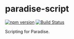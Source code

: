 paradise-script
===============

[![npm version](https://badge.fury.io/js/paradise-script.svg)](http://badge.fury.io/js/paradise-script) [![Build Status](https://travis-ci.org/maxdeviant/paradise-script.svg?branch=master)](https://travis-ci.org/maxdeviant/paradise-script)

Scripting for Paradise.

